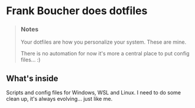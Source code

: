 # Frank Boucher does dotfiles

>### Notes
>Your dotfiles are how you personalize your system. These are mine.
>
>There is no automation for now it's more a central place to put config files... :)
>

## What's inside

Scripts and config files for Windows, WSL and Linux. I need to do some clean up, it's always evolving... just like me.


